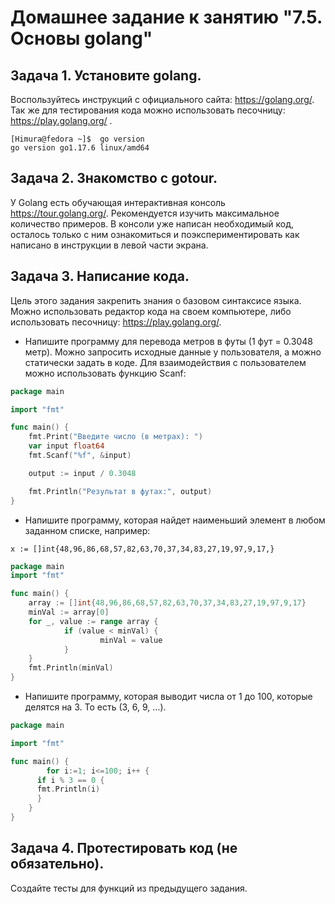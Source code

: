 # Домашнее задание к занятию "7.5. Основы golang"

## Задача 1. Установите golang.
Воспользуйтесь инструкций с официального сайта: https://golang.org/.  
Так же для тестирования кода можно использовать песочницу: https://play.golang.org/  .

```shell
[Himura@fedora ~]$  go version
go version go1.17.6 linux/amd64
```

## Задача 2. Знакомство с gotour.
У Golang есть обучающая интерактивная консоль https://tour.golang.org/. Рекомендуется изучить максимальное количество примеров. В консоли уже написан необходимый код, осталось только с ним ознакомиться и поэкспериментировать как написано в инструкции в левой части экрана.  
  
## Задача 3. Написание кода.
Цель этого задания закрепить знания о базовом синтаксисе языка. Можно использовать редактор кода на своем компьютере, либо использовать песочницу: https://play.golang.org/.  
  
* Напишите программу для перевода метров в футы (1 фут = 0.3048 метр). Можно запросить исходные данные у пользователя, а можно статически задать в коде. Для взаимодействия с пользователем можно использовать функцию Scanf:

```go
package main

import "fmt"

func main() {
    fmt.Print("Введите число (в метрах): ")
    var input float64
    fmt.Scanf("%f", &input)

    output := input / 0.3048

    fmt.Println("Результат в футах:", output)    
}
```

* Напишите программу, которая найдет наименьший элемент в любом заданном списке, например:

```x := []int{48,96,86,68,57,82,63,70,37,34,83,27,19,97,9,17,}```
```go
package main
import "fmt"

func main() {
    array := []int{48,96,86,68,57,82,63,70,37,34,83,27,19,97,9,17}
    minVal := array[0]
    for _, value := range array {
            if (value < minVal) {
                    minVal = value
            }
    }
    fmt.Println(minVal)
}
```
* Напишите программу, которая выводит числа от 1 до 100, которые делятся на 3. То есть (3, 6, 9, …).

```go
package main

import "fmt"

func main() {
        for i:=1; i<=100; i++ {
      if i % 3 == 0 {
      fmt.Println(i)
      }
    }
}
```


## Задача 4. Протестировать код (не обязательно).
Создайте тесты для функций из предыдущего задания.
